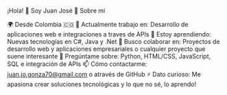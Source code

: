 ¡Hola! 👋 Soy Juan José
🚀 Sobre mí

🌍 Desde Colombia 🇨🇴
🔭 Actualmente trabajo en: Desarrollo de aplicaciones web e integraciones a traves de APIs
🌱 Estoy aprendiendo: Nuevas tecnologías en C#, Java y .Net
👯 Busco colaborar en: Proyectos de desarrollo web y aplicaciones empresariales o cualquier proyecto que suene interesante
💬 Pregúntame sobre: Python, HTML/CSS, JavaScript, SQL e integración de APIs 
📫 Cómo contactarme: juan.jo.gonza70@gmail.com o através de GitHub
⚡ Dato curioso: Me apasiona crear soluciones tecnológicas y lo que no sé, lo aprendo!
